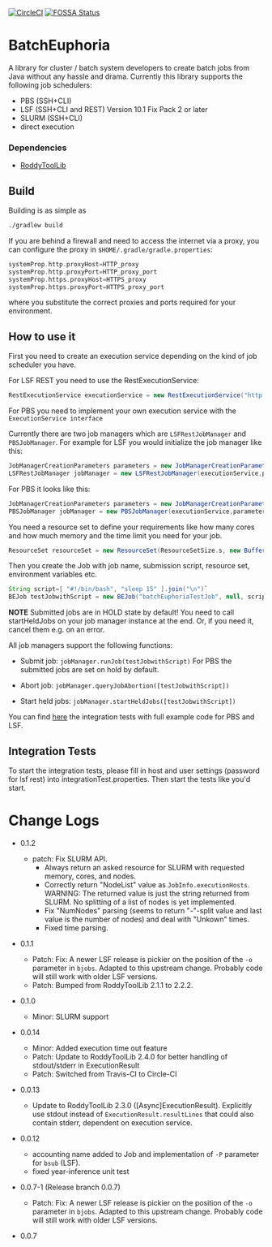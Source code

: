 [![CircleCI](https://circleci.com/gh/TheRoddyWMS/BatchEuphoria/tree/master.svg?style=svg)](https://circleci.com/gh/TheRoddyWMS/BatchEuphoria/tree/master) [![FOSSA Status](https://app.fossa.com/api/projects/git%2Bgithub.com%2FTheRoddyWMS%2FBatchEuphoria.svg?type=shield)](https://app.fossa.com/projects/git%2Bgithub.com%2FTheRoddyWMS%2FBatchEuphoria?ref=badge_shield)

# BatchEuphoria

A library for cluster / batch system developers to create batch jobs from Java without any hassle and drama.
Currently this library supports the following job schedulers:
* PBS (SSH+CLI)
* LSF (SSH+CLI and REST) Version 10.1 Fix Pack 2 or later
* SLURM (SSH+CLI)
* direct execution

### Dependencies
* [RoddyToolLib](https://github.com/TheRoddyWMS/RoddyToolLib)

## Build

Building is as simple as

```bash
./gradlew build
```

If you are behind a firewall and need to access the internet via a proxy, you can configure the proxy in `$HOME/.gradle/gradle.properties`:

```groovy
systemProp.http.proxyHost=HTTP_proxy
systemProp.http.proxyPort=HTTP_proxy_port
systemProp.https.proxyHost=HTTPS_proxy
systemProp.https.proxyPort=HTTPS_proxy_port
```

where you substitute the correct proxies and ports required for your environment.

## How to use it

First you need to create an execution service depending on the kind of job scheduler you have.

For LSF REST you need to use the RestExecutionService:

```groovy
RestExecutionService executionService = new RestExecutionService("http://yourServer:8080/platform/ws","account","password")
```

For PBS you need to implement your own execution service with the `ExecutionService interface`

Currently there are two job managers which are `LSFRestJobManager` and `PBSJobManager`.
For example for LSF you would initialize the job manager like this:

```groovy
JobManagerCreationParameters parameters = new JobManagerCreationParametersBuilder().build()
LSFRestJobManager jobManager = new LSFRestJobManager(executionService,parameters)
```
For PBS it looks like this:
```groovy
JobManagerCreationParameters parameters = new JobManagerCreationParametersBuilder().build()
PBSJobManager jobManager = new PBSJobManager(executionService,parameters)
```

You need a resource set to define your requirements like how many cores and how much memory and the time limit you need for your job. 

```groovy
ResourceSet resourceSet = new ResourceSet(ResourceSetSize.s, new BufferValue(10, BufferUnit.m), 1, 1, new TimeUnit("m"), null, null, null)
```

Then you create the Job with job name, submission script, resource set, environment variables etc.

```groovy
String script=[ "#!/bin/bash", "sleep 15" ].join("\n")`
BEJob testJobwithScript = new BEJob("batchEuphoriaTestJob", null, script, null, resourceSet, null, ["a": "value"], null, null, jobManager)`
```

**NOTE** Submitted jobs are in HOLD state by default! You need to call startHeldJobs on your job manager instance at the end. Or, if you need it, cancel them e.g. on an error.


All job managers support the following functions:

- Submit job: `jobManager.runJob(testJobwithScript)` For PBS the submitted jobs are set on hold by default.

- Abort job: `jobManager.queryJobAbortion([testJobwithScript])`

- Start held jobs: `jobManager.startHeldJobs([testJobwithScript])`

You can find [here](https://github.com/eilslabs/BatchEuphoria/blob/develop/src/main/groovy/de/dkfz/roddy/BEIntegrationTestStarter.groovy) the integration tests with full example code for PBS and LSF.


## Integration Tests

To start the integration tests, please fill in host and user settings (password for lsf rest) into integrationTest.properties. Then start the tests like you'd start.

# Change Logs

* 0.1.2
  - patch: Fix SLURM API.
    * Always return an asked resource for SLURM with requested memory, cores, and nodes.
    * Correctly return "NodeList" value as `JobInfo.executionHosts`. WARNING: The returned value is just the string returned from SLURM. No splitting of a list of nodes is yet implemented.
    * Fix "NumNodes" parsing (seems to return "-"-split value and last value is the number of nodes) and deal with "Unkown" times.
    * Fixed time parsing.

* 0.1.1
   - Patch: Fix: A newer LSF release is pickier on the position of the `-o` parameter in `bjobs`. Adapted to this upstream change. Probably code will still work with older LSF versions.
   - Patch: Bumped from RoddyToolLib 2.1.1 to 2.2.2.

* 0.1.0
   - Minor: SLURM support

* 0.0.14

   - Minor: Added execution time out feature
   - Patch: Update to RoddyToolLib 2.4.0 for better handling of stdout/stderr in ExecutionResult
   - Patch: Switched from Travis-CI to Circle-CI

* 0.0.13

   - Update to RoddyToolLib 2.3.0 (\[Async\]ExecutionResult). Explicitly use stdout instead of `ExecutionResult.resultLines` that could also contain stderr, dependent on execution service.

* 0.0.12

   - accounting name added to Job and implementation of `-P` parameter for `bsub` (LSF).
   - fixed year-inference unit test

* 0.0.7-1 (Release branch 0.0.7)
  - Patch: Fix: A newer LSF release is pickier on the position of the `-o` parameter in `bjobs`. Adapted to this upstream change. Probably code will still work with older LSF versions.

* 0.0.7